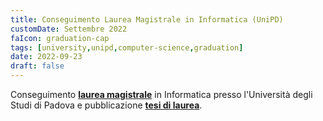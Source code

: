 ```yaml
---
title: Conseguimento Laurea Magistrale in Informatica (UniPD)
customDate: Settembre 2022
faIcon: graduation-cap
tags: [university,unipd,computer-science,graduation]
date: 2022-09-23
draft: false
---
```


Conseguimento **[laurea magistrale](https://www.youtube.com/watch?v=oZmxcVHJB0k)** in Informatica presso l'Università degli Studi di Padova e pubblicazione **[tesi di laurea](https://public.marianosciacco.it/md_thesis_marianosciacco.pdf)**.
